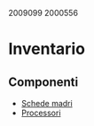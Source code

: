 2009099
2000556

# Inventario

## Componenti

- [Schede madri](https://github.com/elenam001/MTSS/blob/main/inventario.md)
- [Processori](https://github.com/elenam001/MTSS/blob/main/processori.md)
